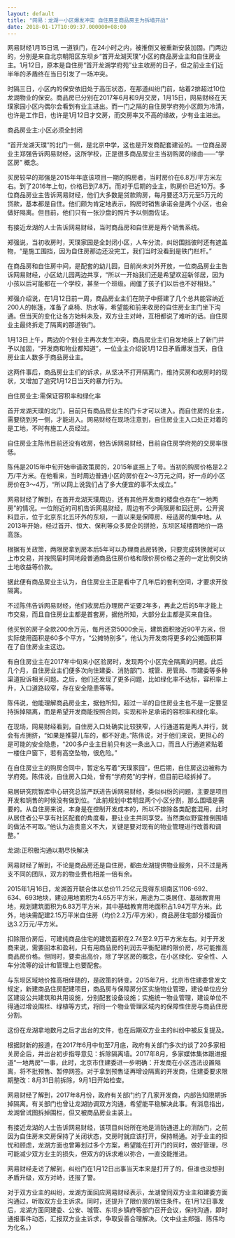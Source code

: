```yaml
---
layout: default
title: "网易：龙湖一小区爆发冲突 自住房主商品房主为拆墙开战"
date: 2018-01-17T10:09:37.000000+08:00
---
```


网易财经1月15日讯 一道铁门，在24小时之内，被推倒又被重新安装加固。门两边的，分别是来自北京朝阳区东坝乡“首开龙湖天璞”小区的商品房业主和自住房业主。1月12日，原本是自住房“首开龙湖学府苑”业主收房的日子，但之前业主们近半年的矛盾终在当日引发了一场冲突。

时隔三日，小区内的保安依旧处于高压状态，在那道纠纷门前，站着2排超过10位龙湖物业的保安。商品房已分别在2017年6月和9月交房，1月15日，网易财经在天璞家园小区内偶尔会看到有业主进出。而一门之隔的自住房学府苑小区颇为冷清，也许是工作日，也许是1月12日才交房，而交房率又不高的缘故，少有业主进出。

商品房业主:小区必须全封闭

“首开龙湖天璞”的北门一侧，是北京中学，这也是开发商配套建设的。一位商品房业主郑强告诉网易财经，这所学校，正是很多商品房业主当初购房的缘由——“学区房” 概念。

买房较早的郑强是2015年年底该项目一期的购房者，当时房价在6.8万/平方米左右。到了2016年上旬，价格已到7.8万。而对于后期的业主，购房价已近10万。多位商品房业主告诉网易财经，他们大多数是贷款购房，每月要还3万元至5万元的贷款，基本都是自住。他们颇为肯定地表示，购房时销售承诺会是两个小区，也会做好隔离。但目前，他们只有一张沙盘的照片予以侧面佐证。

有接近龙湖的人士告诉网易财经，当时商品房和自住房是两个销售系统。

郑强说，当初收房时，天璞家园是全封闭小区，人车分流，纠纷围挡彼时还有遮盖物，“是施工围挡，因为自住房那边还没完工，我们当时没看到是铁门栏杆。”

在商品房和自住房中间，是配套的幼儿园，目前尚未对外开放，一位商品房业主告诉网易财经，小区幼儿园两边共享，“所以一开始我们还是希望欢迎新邻居，因为小孩以后可能都在一个学校，甚至一个班级。闹僵了孩子们以后也不好相处。”

郑强介绍说，在1月12日前一周，商品房业主们在院子中搭建了几个总共能容纳近200人的帐篷，准备了桌椅、热水等，希望能和前来收房的自住房业主门坐下沟通。但当天的变化让各方始料未及，双方业主对峙，互相都说了难听的话。自住房业主最终拆走了隔离的那道铁门。

1月13日上午，两边的个别业主再次发生冲突，商品房业主们自发地装上了新门并予以加固，“开发商和物业都知道”，一位业主介绍说1月12日矛盾爆发当天，自住房业主人数多于商品房业主。

这两件事后，商品房业主们的诉求，从坚决不打开隔离门，维持买房和收房时的现状，又增加了追究1月12日当天的暴力行为。

自住房业主:需保证容积率和绿化率

首开龙湖天璞的北门，目前只有商品房业主的门卡才可以进入。而自住房的业主，需要绕到另一侧，才能进入。网易财经在现场注意到，自住房业主入口处正对着的是工地，不时有施工人员经过。

自住房业主陈伟目前还没有收房，他告诉网易财经，目前自住房学府苑的交房率很低。

陈伟是2015年中旬开始申请政策房的，2015年底摇上了号。当初的购房价格是2.2万/平方米。在他看来，当时周边普通小区的房价在2～3万元之间，好一点的小区房价在3～4万，“所以网上说我们占了多大便宜的事不太成立。”

网易财经了解到，在首开龙湖天璞周边，还有其他开发商的楼盘也存在“一地两房”的情况。一位附近的司机告诉网易财经，周边有不少两限房和回迁房。公开资料显示，位于北京东北五环外的东坝，一直以来是保障房、经适房的集中地。从2013年开始，经过首开、恒大、保利等众多房企的拼抢，东坝区域楼面地价一路高涨。

根据有关政策，两限房拿到房本后5年可以办理商品房转换，只要完成转换就可以上市交易，并按照届时同地段普通商品住房价格和限价房价格之差的一定比例交纳土地收益等价款。

据此便有商品房业主认为，自住房业主正是看中了几年后的套利空间，才要求开放隔离。

不过陈伟告诉网易财经，他们收房后办理房产证要2年多，再此之后的5年才能上市交易，而且自住房业主都是首套房，据他所知，大部分业主都是买来自住。

他买到的房子全款200余万元，每月还贷5000余元，建筑面积接近90平方米，但实际使用面积是60多个平方，“公摊特别多”，他认为开发商将更多的公摊面积算在了自住房业主这边。

有自住房业主在2017年中旬来小区验房时，发现两个小区完全隔离的问题。此后几个月，自住房业主们便多次向住建委、消防部门、城管、房管局、市建委等多种渠道投诉相关问题。之后，他们还发现了更多问题，比如绿化率不达标，容积率上升，入口道路较窄，存在安全隐患等等。

陈伟说，他能理解商品房业主，据他所知，超过一半的自住房业主也不是一定要坚持拆掉隔离，而是希望开发商能按照合同，实现和补足承诺的容积率和绿化率。

在现场，网易财经看到，自住房入口处确实比较狭窄，人行通道若是两人并行，就会有点拥挤，“如果是推婴儿车的，都不好走。”陈伟说，对于他们来说，更担心的是可能的安全隐患，“200多户业主目前只有这一条出入口，而且人行通道紧贴着一楼住户窗下，若有高空坠物，很危险。”

在自住房业主的购房合同中，暂定名写着“天璞家园”，但后期，自住房这边被称为学府苑。陈伟说，自住房入口处，曾有“学府苑”的字样，但目前已经拆掉了。

易居研究院智库中心研究总监严跃进告诉网易财经，类似纠纷的问题，主要是项目开发和销售的时候没有做到位。“此前规划中若明显两个小区分割，那么围墙是需要的。从自住房来说，本身是在控制开发成本的，所以不排除各类配套混用，此时从居住者公平享有社区配套的角度看，要让业主共同享受。当然类似野蛮推倒围墙的做法不可取。”他认为追责意义不大，关键是要对现有的物业管理进行改善和调整。”

龙湖:正积极沟通以期尽快解决

网易财经了解到，不论是商品房还是自住房，都由龙湖提供物业服务，只不过是两支不同的团队，双方的物业费也相差一倍有余。

2015年1月16日，龙湖首开联合体以总价11.25亿元竞得东坝南区1106-692、634、693地块，建设用地面积为4.65万平方米，用途为二类居住、基础教育用地，规划建筑面积为6.83万平方米，其中基础教育用地面积占1.94万平方米。此外，地块需配建2.15万平米自住房（均价2.2万/平方米），商品房住宅部分楼面价达3.2万元/平方米。

扣除限价房后，可建纯商品住宅的建筑面积在2.74至2.9万平方米左右。对于开发商来说，需要回本和盈利，只有用商品房的利润去平衡配建的限价房，尽可能推高商品房价格。但同时，要卖出高价，除了学区房的概念，在小区绿化、安全性、人车分流等的设计和管理上也要配套。

与东坝区域地价推高相伴随的，是政策的转变。2015年7月，北京市住建委曾发文规定，新建商品住房配建项目，商品房与保障房分区实施物业管理，建设单位应分区建设公共建筑和共用设施，分别配套设备设施；实施统一物业管理，建设单位不得通过增设围栏、绿植等方式，将同一个物业管理区域内的保障性住房与商品住房分割。

这份在龙湖拿地数月之后才出台的文件，也在后期双方业主的纠纷中被反复提及。

根据财新的报道，在2017年6月中旬至7月底，政府有关部门多次约谈了20多家相关房企后，并出台初步指导意见：拆除隔离墙。2017年8月，多家媒体集体跟进报道“一地两房”一事，此时，北京市住建委进一步明确：开发商在小区违法设置隔离，将不批预售、暂停网签。对于拿到预售证再增设隔离的开发商，住建委要求限期整改：8月31日前拆除，9月1日开始检查。

网易财经了解到，2017年8月份，政府有关部门约了几家开发商，内部告知限期拆掉隔离。有关部门也曾让龙湖协调双方沟通，希望能平稳解决此事。有消息指出，龙湖曾试图拆掉围栏，但又被商品房业主装上。

有接近龙湖的人士告诉网易财经，该项目纠纷所在地是消防通道上的消防门，之前因为自住房未交房保持了关闭状态，交房时就应该打开，保持畅通。对于业主的担忧和顾虑，龙湖方面也曾筹划过多个方案，希望能在打开门的同时，做好管理，尽可能减少双方业主的损失，但双方的诉求难以弥合，一直没能推进。

网易财经走访了解到，纠纷门在1月12日出事当天本来是打开了的，但谁也没想到矛盾升级，双方对峙，还报了警。

对于双方业主的纠纷，龙湖方面回应网易财经表示，龙湖曾同双方业主和建委方面沟通过，听取双方业主诉求。同时，还提升了限价房的居住条件。在1月12日事发后，龙湖方面同建委、公安、城管、东坝乡镇府等部门召开会议，保持沟通，即时通报事件动态，汇报双方业主诉求，争取妥善合理解决。（文中业主郑强、陈伟均为化名。）

